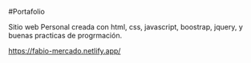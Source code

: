 #Portafolio

 Sitio web Personal creada con html, css, javascript, boostrap, jquery, y buenas practicas de progrmación. 

https://fabio-mercado.netlify.app/
